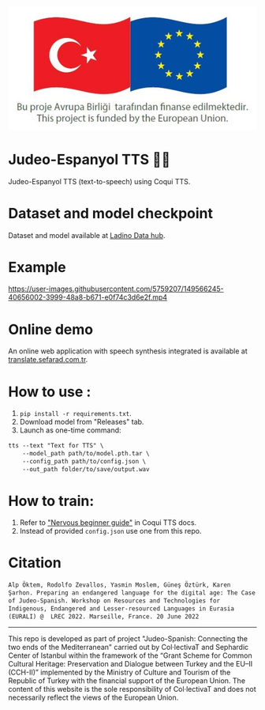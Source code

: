 <p align="center"><img src="https://raw.githubusercontent.com/CollectivaT-dev/Espanyol-Ladino-Translation/master/img/ab-tr.jpg"></p>

# Judeo-Espanyol TTS 📢🤖
Judeo-Espanyol TTS (text-to-speech) using Coqui TTS. 

# Dataset and model checkpoint

Dataset and model available at [Ladino Data hub](https://data.sefarad.com.tr/). 

# Example

https://user-images.githubusercontent.com/5759207/149566245-40656002-3999-48a8-b671-e0f74c3d6e2f.mp4

# Online demo

An online web application with speech synthesis integrated is available at [translate.sefarad.com.tr](https://translate.sefarad.com.tr/).

# How to use :
1. `pip install -r requirements.txt`.
2. Download model from "Releases" tab.
3. Launch as one-time command:  
```
tts --text "Text for TTS" \
    --model_path path/to/model.pth.tar \
    --config_path path/to/config.json \
    --out_path folder/to/save/output.wav
```


# How to train:
1. Refer to ["Nervous beginner guide"](https://tts.readthedocs.io/en/latest/tutorial_for_nervous_beginners.html) in Coqui TTS docs.
2. Instead of provided `config.json` use one from this repo.


# Citation

```
Alp Öktem, Rodolfo Zevallos, Yasmin Moslem, Güneş Öztürk, Karen Şarhon. Preparing an endangered language for the digital age: The Case of Judeo-Spanish. Workshop on Resources and Technologies for Indigenous, Endangered and Lesser-resourced Languages in Eurasia (EURALI) @  LREC 2022. Marseille, France. 20 June 2022
```

---

This repo is developed as part of project "Judeo-Spanish: Connecting the two ends of the Mediterranean" carried out by Col·lectivaT and Sephardic Center of Istanbul within the framework of the “Grant Scheme for Common Cultural Heritage: Preservation and Dialogue between Turkey and the EU–II (CCH-II)” implemented by the Ministry of Culture and Tourism of the Republic of Turkey with the financial support of the European Union. The content of this website is the sole responsibility of Col·lectivaT and does not necessarily reflect the views of the European Union. 
